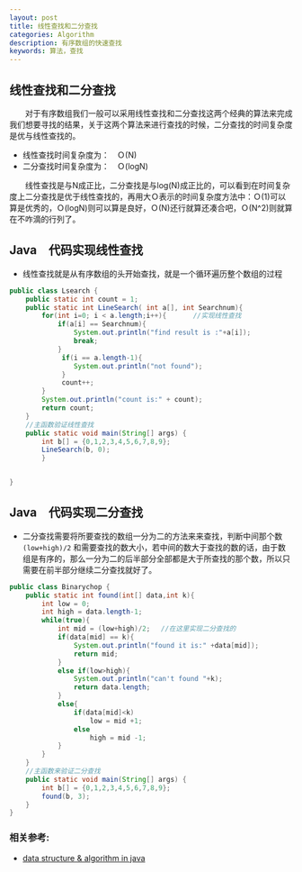 ```yaml
---
layout: post
title: 线性查找和二分查找
categories: Algorithm
description: 有序数组的快速查找
keywords: 算法，查找
---
```


## 线性查找和二分查找 

　　对于有序数组我们一般可以采用线性查找和二分查找这两个经典的算法来完成我们想要寻找的结果，关于这两个算法来进行查找的时候，二分查找的时间复杂度是优与线性查找的。

* 线性查找时间复杂度为：　Ｏ(N)
* 二分查找时间复杂度为：　Ｏ(logN)

　　线性查找是与N成正比，二分查找是与log(N)成正比的，可以看到在时间复杂度上二分查找是优于线性查找的，再用大Ｏ表示的时间复杂度方法中：Ｏ(1)可以算是优秀的，Ｏ(logN)则可以算是良好，Ｏ(N)还行就算还凑合吧，Ｏ(N^2)则就算在不咋滴的行列了。

## Java　代码实现线性查找

* 线性查找就是从有序数组的头开始查找，就是一个循环遍历整个数组的过程

```java
public class Lsearch {
	public static int count = 1;
	public static int LineSearch( int a[], int Searchnum){
		for(int i=0; i < a.length;i++){　　　　//实现线性查找
			if(a[i] == Searchnum){
				System.out.println("find result is :"+a[i]);
			    break;
			}
			 if(i == a.length-1){
			    System.out.println("not found");
			 }
			 count++; 
		}
		System.out.println("count is:" + count);
		return count;
	}
	//主函数验证线性查找
	public static void main(String[] args) {
		int b[] = {0,1,2,3,4,5,6,7,8,9};
		LineSearch(b, 0);
		}


}
```

## Java　代码实现二分查找

* 二分查找需要将所要查找的数组一分为二的方法来来查找，判断中间那个数 `(low+high)/2` 和需要查找的数大小，若中间的数大于查找的数的话，由于数组是有序的，那么一分为二的后半部分全部都是大于所查找的那个数，所以只需要在前半部分继续二分查找就好了。


```java
public class Binarychop {
	public static int found(int[] data,int k){
		int low = 0;
		int high = data.length-1;
		while(true){
			int mid = (low+high)/2; 　//在这里实现二分查找的
			if(data[mid] == k){
				System.out.println("found it is:" +data[mid]);
				return mid;
			}
			else if(low>high){
				System.out.println("can't found "+k);
				return data.length;
			}
			else{
				if(data[mid]<k)
					low = mid +1;
				else
					high = mid -1;
			}
		}
	}
	//主函数来验证二分查找
	public static void main(String[] args) {
		int b[] = {0,1,2,3,4,5,6,7,8,9};
		found(b, 3);
	}
}
```

### 相关参考:

* [data structure & algorithm in java](http://rineshpk.weebly.com/uploads/1/8/2/0/1820991/data_structures_and_algorithms_in_javatqw_darksiderg.pdf)